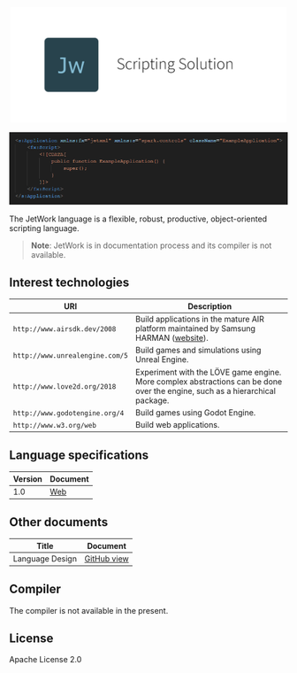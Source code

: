 <p align="center">
  <img src="./assets/logo.png" width="500">
</p>

<p align="center">
  <img src="./snippets/spark-control.png" width="807">
</p>

The JetWork language is a flexible, robust, productive, object-oriented scripting language.

> **Note**: JetWork is in documentation process and its compiler is not available.

## Interest technologies

| URI | Description |
| --- | ----------- |
| `http://www.airsdk.dev/2008` | Build applications in the mature AIR platform maintained by Samsung HARMAN ([website](https://airsdk.dev)). |
| `http://www.unrealengine.com/5` | Build games and simulations using Unreal Engine. |
| `http://www.love2d.org/2018` | Experiment with the LÖVE game engine. More complex abstractions can be done over the engine, such as a hierarchical package. |
| `http://www.godotengine.org/4` | Build games using Godot Engine. |
| `http://www.w3.org/web` | Build web applications. |

## Language specifications

| Version | Document |
| ------- | -------- |
| 1.0     | [Web](https://jetwork-lang.github.io/lang/spec/1.0/live) |

## Other documents

| Title | Document |
| ----- | -------- |
| Language Design | [GitHub view](design/design.md) |

## Compiler

The compiler is not available in the present.

## License

Apache License 2.0